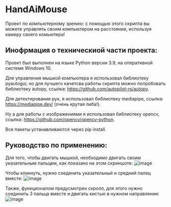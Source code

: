# HandAiMouse
Проект по компьютерному зрению: с помощью этого скрипта вы можете управлять своим компьютером на расстоянии, используя камеру своего комьютера!

## Инофрмация о техническиой части проекта:
Проект был выполнен на языке Python версии 3.9, на оперативной системе Windows 10.

Для управления мышкой компьютера я использовал библиотеку pyautogui, но для лучшего качетсва работы скрипта можно попробовать библиотеку autopy, ссылка: https://github.com/autopilot-rs/autopy.

Для детектирования рук, я использовал библиотеку mediapipe, ссылка: https://mediapipe.dev/ (очень крутая либа!).

Ну а для работы с изображениями я использовал библиотеку opencv, ссылка: https://github.com/opencv/opencv-python.

Все пакеты устанавливаются через pip install.

## Руководство по применению:
Для того, чтобы двигать мышкой, необходимо двигать своим указательным пальцем, как показано на этом скриншоте:
![image](https://user-images.githubusercontent.com/112813754/226183290-306524ee-e365-4b03-87f1-a14128f906a0.png)


Чтобы кликнуть, нужно соеденить указательный и средний палец вместе:
![image](https://user-images.githubusercontent.com/112813754/226183052-b2ddc066-7be3-4680-b1e0-2b48a31aef79.png)

Также, функционалом предусмотрен скролл, для этого нужно соединить 3 пальца вместе и двигать кистью в нужном направлении:
![image](https://user-images.githubusercontent.com/112813754/226183182-c35a4d6c-fbc0-4e7f-befc-af42c3c11cca.png)

